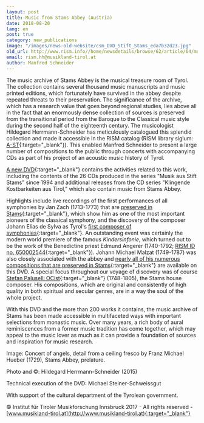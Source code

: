 ```yaml
---
layout: post
title: Music from Stams Abbey (Austria)
date: 2018-08-20
lang: en
post: true
category: new_publications
image: "/images/news-old-website/csm_DVD_Stift_Stams_eda7b32d23.jpg"
old_url: http://www.rism.info//home/newsdetails/browse/62/article/64/music-from-stams-abbey-austria.html
email: rism.hh@musikland-tirol.at
author: Manfred Schneider
---
```


The music archive of Stams Abbey is the musical treasure room of Tyrol. The collection contains several thousand music manuscripts and music printed editions, which fortunately have survived in the abbey despite repeated threats to their preservation. The significance of the archive, which has a research value that goes beyond regional studies, lies above all in the fact that an enormously dense collection of sources is preserved from the transitional period from the Baroque to the Classical music style during the second half of the eighteenth century. The musicologist Hildegard Herrmann-Schneider has meticulously catalogued this splendid collection and made it accessible in the RISM catalog (RISM library siglum: [A-ST](https://opac.rism.info/search?View=rism&siglum=A-ST&Language=en){:target="_blank"}). This enabled Manfred Schneider to present a large number of compositions to the public through concerts with accompanying CDs as part of his project of an acoustic music history of Tyrol.

[A new DVD](http://cdeditionen.musikland-tirol.at/content/cd-_dvd-editionen-2017/dvd_-musik-aus-stift-stams.html){:target="_blank"} contains the activities related to this work, including the contents of the 26 CDs produced in the series "Musik aus Stift Stams" since 1994 and additional releases from the CD series "Klingende Kostbarkeiten aus Tirol," which also contain music from Stams Abbey.

Highlights include live recordings of the first performances of all symphonies by Jan Zach (1713-1773) that are [preserved in Stams](https://opac.rism.info/search?View=rism&author=Zach&siglum=A-ST&title=Symphonies&Language=en){:target="_blank"}, which show him as one of the most important pioneers of the classical symphony, and the discovery of the composer Johann Elias de Sylva as Tyrol's [first composer of symphonies](https://opac.rism.info/search?View=rism&author=Sylva&siglum=A-ST&title=Symphonies&Language=en){:target="_blank"}. An outstanding event was certainly the modern world premiere of the famous _Kindersinfonie_, which turned out to be the work of the Benedictine priest Edmund Angerer (1740-1792; [RISM ID no. 650002544](https://opac.rism.info/search?id=650002544&View=rism&Language=en){:target="_blank"}). Johann Michael Malzat (1749-1787) was also closely associated with the abbey and [nearly all of his numerous compositions that are preserved in Stams](https://opac.rism.info/search?View=rism&author=Malzat&siglum=A-ST&Language=en){:target="_blank"} are available on this DVD. A special focus throughout our voyage of discovery was of course [Stefan Paluselli OCist](https://opac.rism.info/search?View=rism&author=Paluselli&siglum=A-ST&Language=en){:target="_blank"} (1748-1805), the Stams house composer. His compositions, which are original and consistently of high quality in both spiritual and secular genres, are in a way the soul of the whole project.

With this DVD and the more than 200 works it contains, the music archive of Stams has been made accessible in multifaceted ways with important selections from monastic music. Over many years, a rich body of aural reminiscences from a former music tradition has come together, which may appeal to the music lover as much as it can provide a foundation of sources and inspiration for music research.

Image: Concert of angels, detail from a ceiling fresco by Franz Michael Hueber (1729), Stams Abbey, prelature.

Photo and ©: Hildegard Herrmann-Schneider (2015)

Technical execution of the DVD: Michael Steiner-Schweissgut

With support of the cultural department of the Tyrolean government.

© Institut für Tiroler Musikforschung Innsbruck 2017 - All rights reserved - [www.musikland-tirol.at](http://www.musikland-tirol.at){:target="_blank"}


